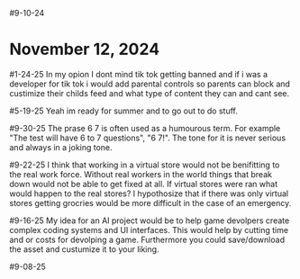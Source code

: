 #9-10-24

# November 12, 2024

 #1-24-25 
 In my opion I dont mind tik tok getting banned and if i was a developer for tik tok i would add parental controls so parents can block and custimize their childs feed and what type of content they can and cant see.

#5-19-25
Yeah im ready for summer and to go out to do stuff.

#9-30-25
The prase 6 7 is often used as a humourous term. For example "The test will have 6 to 7 questions", "6 7!". The tone for it is never serious and always in a joking tone.

#9-22-25
I think that working in a virtual store would not be benifitting to the real work force. Without real workers in the world things that break down would not be able to get fixed at all. If virtual stores were ran what would happen to the real stores? I hypothosize that if there was only virtual stores getting grocries would be more difficult in the case of an emergency.

#9-16-25
My idea for an AI project would be to help game devolpers create complex coding systems and UI interfaces. This would help by cutting time and or costs for devolping a game. Furthermore you could save/download the asset and custumize it to your liking.

#9-08-25
